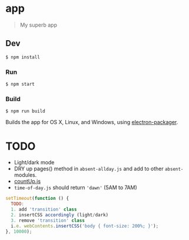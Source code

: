 # app

> My superb app


## Dev

```
$ npm install
```

### Run

```
$ npm start
```

### Build

```
$ npm run build
```

Builds the app for OS X, Linux, and Windows, using [electron-packager](https://github.com/electron-userland/electron-packager).

# TODO

 - Light/dark mode
 - DRY up pages() method in `absent-allday.js` and add to other `absent-` modules.
 - [countUp.js](https://inorganik.github.io/countUp.js/)
 - `time-of-day.js` should return `'dawn'` (5AM to 7AM)

```javascript
setTimeout(function () {
  TODO:
  1. add 'transition' class
  2. insertCSS accordingly (light/dark)
  3. remove 'transition' class
  i.e. webContents.insertCSS('body { font-size: 200%; }');
}, 10000);
```
